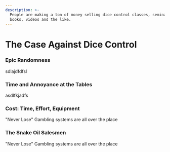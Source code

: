 ```yaml
---
description: >-
  People are making a ton of money selling dice control classes, seminars,
  books, videos and the like.
---
```


# The Case Against Dice Control

### Epic Randomness

sdlajdfdfsl

### Time and Annoyance at the Tables

asdlfkjadfs

### Cost: Time, Effort, Equipment

"Never Lose" Gambling systems are all over the place

### The Snake Oil Salesmen

"Never Lose" Gambling systems are all over the place



